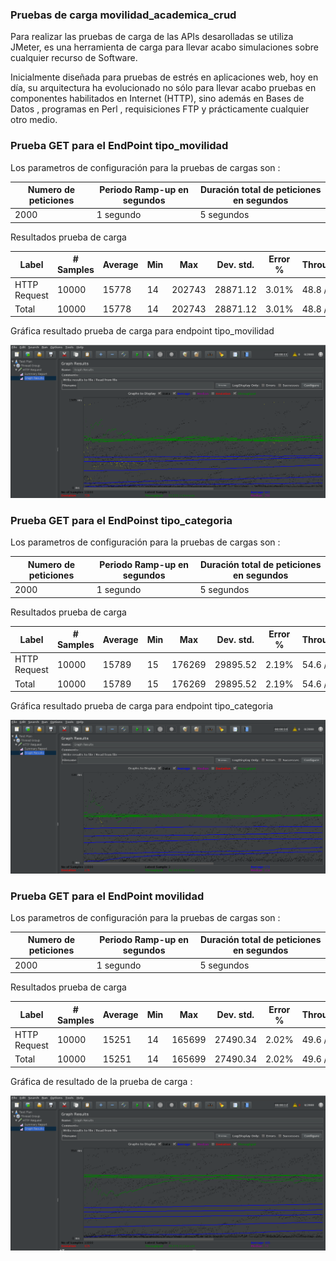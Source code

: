### Pruebas de carga movilidad_academica_crud

Para realizar las pruebas de carga de las APIs desarolladas se utiliza JMeter, es una herramienta de carga para llevar acabo simulaciones sobre cualquier recurso de Software. 

Inicialmente diseñada para pruebas de estrés en aplicaciones web, hoy en día, su arquitectura ha evolucionado no sólo para llevar acabo pruebas en componentes habilitados en Internet (HTTP), sino además en Bases de Datos , programas en Perl , requisiciones FTP y prácticamente cualquier otro medio. 

### Prueba GET para el EndPoint tipo_movilidad

Los parametros de configuración para la pruebas de cargas son :

|Numero de peticiones  |Periodo Ramp-up en  segundos   |Duración total de peticiones en segundos|
|----------------------|-------------------------------|----------------------------------------|
|2000       |1 segundo    |5 segundos|  

Resultados prueba de carga

|Label       | # Samples    | Average | Min |  Max | Dev. std. | Error % | Throughput | Received KB/sec | Sent KB/sec| Avg.Bytes|
|------------|--------------|---------|-----|------|-----------|---------|------------|-----------------|------------|----------|
|HTTP Request|10000         |15778    |14   |202743 | 28871.12 | 3.01%   |48.8 /sec   |  58.76          |  6.38      | 1232.6   |
|Total|10000         |15778    |14   |202743 | 28871.12 | 3.01%   |48.8 /sec   |  58.76          |  6.38      | 1232.6   |

Gráfica resultado prueba de carga para endpoint tipo_movilidad

![17](../Jmeter/18.png)


### Prueba GET para el EndPoinst tipo_categoria

Los parametros de configuración para la pruebas de cargas son :

|Numero de peticiones  |Periodo Ramp-up en  segundos   |Duración total de peticiones en segundos|
|----------------------|-------------------------------|----------------------------------------|
|2000       |1 segundo    |5 segundos|  

Resultados prueba de carga

|Label       | # Samples    | Average | Min |  Max | Dev. std. | Error % | Throughput | Received KB/sec | Sent KB/sec| Avg.Bytes|
|------------|--------------|---------|-----|------|-----------|---------|------------|-----------------|------------|----------|
|HTTP Request|10000         |15789   |15   |176269 | 29895.52| 2.19%   |54.6 /sec   |  37.04          |  7.19      | 695.0   |
|Total|10000         |15789   |15   |176269 | 29895.52| 2.19%   |54.6 /sec   |  37.04          |  7.19      | 695.0   |

Gráfica resultado prueba de carga para endpoint tipo_categoria

![16](../Jmeter/17.png)

### Prueba GET para el EndPoint movilidad

Los parametros de configuración para la pruebas de cargas son :

|Numero de peticiones  |Periodo Ramp-up en  segundos   |Duración total de peticiones en segundos|
|----------------------|-------------------------------|----------------------------------------|
|2000       |1 segundo    |5 segundos|  

Resultados prueba de carga

|Label       | # Samples    | Average | Min |  Max | Dev. std. | Error % | Throughput | Received KB/sec | Sent KB/sec| Avg.Bytes|
|------------|--------------|---------|-----|------|-----------|---------|------------|-----------------|------------|----------|
|HTTP Request|10000         |15251   |14   |165699 | 27490.34| 2.02%   |49.6 /sec   |  23.69          |  6.31      | 489.2   |
|Total|10000         |15251   |14   |165699 | 27490.34| 2.02%   |49.6 /sec   |  23.69          |  6.31      | 489.2   |

Gráfica de resultado de la prueba de carga : 

![15](../Jmeter/16.png)